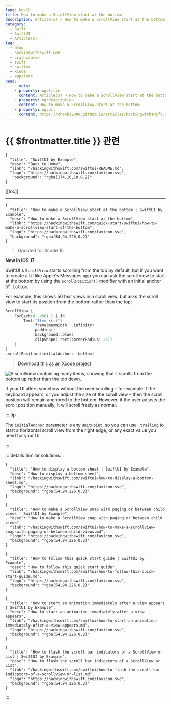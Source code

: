 ```yaml
---
lang: ko-KR
title: How to make a ScrollView start at the bottom
description: Article(s) > How to make a ScrollView start at the bottom
category:
  - Swift
  - SwiftUI
  - Article(s)
tag: 
  - blog
  - hackingwithswift.com
  - crashcourse
  - swift
  - swiftui
  - xcode
  - appstore
head:
  - - meta:
    - property: og:title
      content: Article(s) > How to make a ScrollView start at the bottom
    - property: og:description
      content: How to make a ScrollView start at the bottom
    - property: og:url
      content: https://chanhi2000.github.io/articles/hackingwithswift.com/swiftui/how-to-make-a-scrollview-start-at-the-bottom.html
---
```


# {{ $frontmatter.title }} 관련

```component VPCard
{
  "title": "SwiftUI by Example",
  "desc": "Back to Home",
  "link": "/hackingwithswift.com/swiftui/README.md",
  "logo": "https://hackingwithswift.com/favicon.svg",
   "background": "rgba(174,10,10,0.2)"
}
```

[[toc]]

---

```component VPCard
{
  "title": "How to make a ScrollView start at the bottom | SwiftUI by Example",
  "desc": "How to make a ScrollView start at the bottom",
  "link": "https://hackingwithswift.com/quick-start/swiftui/how-to-make-a-scrollview-start-at-the-bottom",
  "logo": "https://hackingwithswift.com/favicon.svg",
  "background": "rgba(54,94,226,0.2)"
}
```

> Updated for Xcode 15

**New in iOS 17**

SwiftUI's `ScrollView` starts scrolling from the top by default, but if you want to create a UI like Apple's Messages app you can ask the scroll view to start at the bottom by using the `scrollPosition()` modifier with an initial anchor of `.bottom`.

For example, this shows 50 text views in a scroll view, but asks the scroll view to start its position from the bottom rather than the top:

```swift
ScrollView {
    ForEach(0..<50) { i in
        Text("Item \(i)")
            .frame(maxWidth: .infinity)
            .padding()
            .background(.blue)
            .clipShape(.rect(cornerRadius: 25))
    }
}
.scrollPosition(initialAnchor: .bottom)
```

> [<FontIcon icon="fas fa-file-zipper"/>Download this as an Xcode project](https://hackingwithswift.com/files/projects/swiftui/how-to-make-a-scrollview-start-at-the-bottom-1.zip)

![A scrollview containing many items, showing that it scrolls from the bottom up rather than the top down.](https://hackingwithswift.com/img/books/quick-start/swiftui/how-to-make-a-scrollview-start-at-the-bottom-1~dark@2x.png)

If your UI alters somehow without the user scrolling – for example if the keyboard appears, or you adjust the size of the scroll view – then the scroll position will remain anchored to the bottom. However, if the user adjusts the scroll position manually, it will scroll freely as normal.

::: tip

The `initialAnchor` parameter is any `UnitPoint`, so you can use `.trailing` to start a horizontal scroll view from the right edge, or any exact value you need for your UI.

:::

::: details Similar solutions…

```component VPCard
{
  "title": "How to display a bottom sheet | SwiftUI by Example",
  "desc": "How to display a bottom sheet",
  "link": "/hackingwithswift.com/swiftui/how-to-display-a-bottom-sheet.md",
  "logo": "https://hackingwithswift.com/favicon.svg",
  "background": "rgba(54,94,226,0.2)"
}
```

```component VPCard
{
  "title": "How to make a ScrollView snap with paging or between child views | SwiftUI by Example",
  "desc": "How to make a ScrollView snap with paging or between child views",
  "link": "/hackingwithswift.com/swiftui/how-to-make-a-scrollview-snap-with-paging-or-between-child-views.md",
  "logo": "https://hackingwithswift.com/favicon.svg",
  "background": "rgba(54,94,226,0.2)"
}
```

```component VPCard
{
  "title": "How to follow this quick start guide | SwiftUI by Example",
  "desc": "How to follow this quick start guide",
  "link": "/hackingwithswift.com/swiftui/how-to-follow-this-quick-start-guide.md",
  "logo": "https://hackingwithswift.com/favicon.svg",
  "background": "rgba(54,94,226,0.2)"
}
```

```component VPCard
{
  "title": "How to start an animation immediately after a view appears | SwiftUI by Example",
  "desc": "How to start an animation immediately after a view appears",
  "link": "/hackingwithswift.com/swiftui/how-to-start-an-animation-immediately-after-a-view-appears.md",
  "logo": "https://hackingwithswift.com/favicon.svg",
  "background": "rgba(54,94,226,0.2)"
}
```

```component VPCard
{
  "title": "How to flash the scroll bar indicators of a ScrollView or List | SwiftUI by Example",
  "desc": "How to flash the scroll bar indicators of a ScrollView or List",
  "link": "/hackingwithswift.com/swiftui/how-to-flash-the-scroll-bar-indicators-of-a-scrollview-or-list.md",
  "logo": "https://hackingwithswift.com/favicon.svg",
  "background": "rgba(54,94,226,0.2)"
}
```

:::


